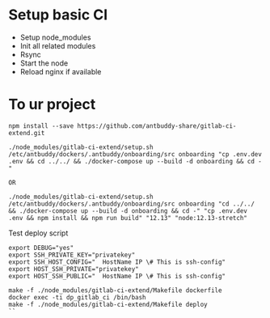 # Setup basic CI

- Setup node_modules
- Init all related modules
- Rsync
- Start the node
- Reload nginx if available

# To ur project

```
npm install --save https://github.com/antbuddy-share/gitlab-ci-extend.git

./node_modules/gitlab-ci-extend/setup.sh /etc/antbuddy/dockers/.antbuddy/onboarding/src onboarding "cp .env.dev .env && cd ../../ && ./docker-compose up --build -d onboarding && cd -"

OR

./node_modules/gitlab-ci-extend/setup.sh /etc/antbuddy/dockers/.antbuddy/onboarding/src onboarding "cd ../../ && ./docker-compose up --build -d onboarding && cd -" "cp .env.dev .env && npm install && npm run build" "12.13" "node:12.13-stretch"
```

Test deploy script  
```
export DEBUG="yes"
export SSH_PRIVATE_KEY="privatekey"
export SSH_HOST_CONFIG="  HostName IP \# This is ssh-config"
export HOST_SSH_PRIVATE="privatekey"
export HOST_SSH_PUBLIC="  HostName IP \# This is ssh-config"

make -f ./node_modules/gitlab-ci-extend/Makefile dockerfile
docker exec -ti dp_gitlab_ci /bin/bash
make -f ./node_modules/gitlab-ci-extend/Makefile deploy
``
